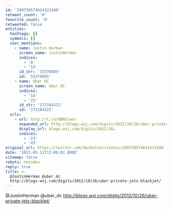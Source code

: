 ```yaml
---
id: '289720574614323200'
retweet_count: '0'
favorite_count: '0'
retweeted: false
entities:
  hashtags: []
  symbols: []
  user_mentions:
    - name: Justin Herman
      screen_name: JustinHerman
      indices:
        - '0'
        - '13'
      id_str: '15378805'
      id: '15378805'
    - name: Uber DC
      screen_name: Uber_DC
      indices:
        - '14'
        - '22'
      id_str: '272164322'
      id: '272164322'
  urls:
    - url: http://t.co/8BMzlwer
      expanded_url: http://blogs.wsj.com/digits/2012/10/26/uber-private-jets-blackjet/
      display_url: blogs.wsj.com/digits/2012/10…
      indices:
        - '23'
        - '43'
original_url: https://twitter.com/benbalter/status/289720574614323200
date: '2013-01-11T13:09:02.000Z'
sitemap: false
robots: noindex
reply: true
title: >-
  @JustinHerman @uber_dc
  http://blogs.wsj.com/digits/2012/10/26/uber-private-jets-blackjet/
---
```


@JustinHerman @uber_dc http://blogs.wsj.com/digits/2012/10/26/uber-private-jets-blackjet/